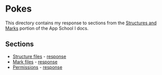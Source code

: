 # Pokes

This directory contains my response to sections from the [Structures and Marks](https://docs.urbit.org/build-on-urbit/app-school/7-sur-and-marks) portion of the App School I docs.


## Sections

* [Structure files](https://docs.urbit.org/build-on-urbit/app-school/7-sur-and-marks#sur) - [response](./structure-files/README.md)
* [Mark files](https://docs.urbit.org/build-on-urbit/app-school/7-sur-and-marks#mark-files) - [response](./mark-files/README.md)
* [Permissions](https://docs.urbit.org/build-on-urbit/app-school/7-sur-and-marks#permissions) - [response](./permissions/README.md)
